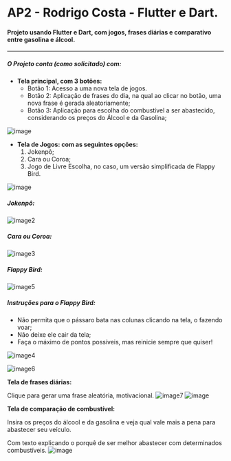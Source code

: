 # AP2 - Rodrigo Costa - Flutter e Dart.
#### Projeto usando Flutter e Dart, com jogos, frases diárias e comparativo entre gasolina e álcool.
---

##### O Projeto conta (como solicitado) com:
- **Tela principal, com 3 botões:**
  - Botão 1: Acesso a uma nova tela de jogos.
  - Botão 2: Aplicação de frases do dia, na qual ao clicar no botão, uma nova frase é gerada aleatoriamente;
  - Botão 3: Aplicação para escolha do combustível a ser abastecido, considerando os preços do Álcool e da Gasolina;

![image](https://github.com/user-attachments/assets/b051e0e2-5b0f-497e-9d1a-d087b566496a)

- **Tela de Jogos: com as seguintes opções:**
   1. Jokenpô;
   2. Cara ou Coroa;
   3. Jogo de Livre Escolha, no caso, um versão simplificada de Flappy Bird.
   
![image](https://github.com/user-attachments/assets/e775a3c0-38ef-49b5-aa4e-ac0f020a8c82)

##### Jokenpô:
![image2](https://github.com/user-attachments/assets/e209be8b-e9fa-4b8a-bb74-ae6960f1c6e9)

##### Cara ou Coroa:
![image3](https://github.com/user-attachments/assets/def656f4-6e6d-4308-863d-08cedb2a322d)

##### Flappy Bird:
![image5](https://github.com/user-attachments/assets/2055b1ae-a5eb-428e-b818-f7a35d40db43)

##### Instruções para o Flappy Bird:
- Não permita que o pássaro bata nas colunas clicando na tela, o fazendo voar;
- Não deixe ele cair da tela;
- Faça o máximo de pontos possíveis, mas reinicie sempre que quiser!
 
![image4](https://github.com/user-attachments/assets/909cfdf6-5e69-4b68-bb44-85455ce38b6d)

![image6](https://github.com/user-attachments/assets/2095b1d2-7a13-4911-8ae9-92c4eb6cdce2)
 
**Tela de frases diárias:**  

Clique para gerar uma frase aleatória, motivacional.
![image7](https://github.com/user-attachments/assets/3f405dea-2018-42f6-a2fd-d8cc6c197f40)
![image](https://github.com/user-attachments/assets/10ba26d4-d5ff-49e8-a4e5-d1945f50c992)


**Tela de comparação de combustível:**  

Insira os preços do álcool e da gasolina e veja qual vale mais a pena para abastecer seu veículo.  

Com texto explicando o porquê de ser melhor abastecer com determinados combustíveis.
![image](https://github.com/user-attachments/assets/023f17d8-9cf5-4dd9-9572-6a51d19fb285)
